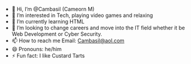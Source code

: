 - 👋 Hi, I’m @Cambasil (Cameorn M)
- 👀 I’m interested in Tech, playing video games and relaxing
- 🌱 I’m currently learning HTML
- 💞️ I’m looking to change careers and move into the IT field whether it be Web Development or Cyber Security.
- 📫 How to reach me Email: Cambasil@aol.com
- 😄 Pronouns: he/him
- ⚡ Fun fact: I like Custard Tarts

<!---
Cambasil/Cambasil is a ✨ special ✨ repository because its `README.md` (this file) appears on your GitHub profile.
You can click the Preview link to take a look at your changes.
--->
